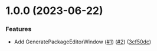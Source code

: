 # 1.0.0 (2023-06-22)


### Features

* Add GeneratePackageEditorWindow ([#1](https://github.com/alchemicalflux/com.alchemicalflux.utilities/issues/1)) ([#2](https://github.com/alchemicalflux/com.alchemicalflux.utilities/issues/2)) ([3cf50dc](https://github.com/alchemicalflux/com.alchemicalflux.utilities/commit/3cf50dccbd088a1b46a90b50329a3de5e3cf1b11))
